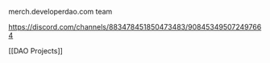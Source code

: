 merch.developerdao.com team

https://discord.com/channels/883478451850473483/908453495072497664

[[DAO Projects]]